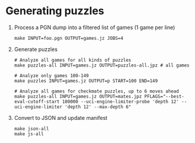 Generating puzzles
==================

1. Process a PGN dump into a filtered list of games (1 game per line)

   ~~~
   make INPUT=foo.pgn OUTPUT=games.jz JOBS=4
   ~~~

2. Generate puzzles

   ~~~
   # Analyze all games for all kinds of puzzles
   make puzzles-all INPUT=games.jz OUTPUT=puzzles-all.jpz # all games

   # Analyze only games 100-149
   make puzzles INPUT=games.jz OUTPUT=p START=100 END=149

   # Analyze all games for checkmate puzzles, up to 6 moves ahead
   make puzzles-all INPUT=games.jz OUTPUT=mates.jpz PFLAGS="--best-eval-cutoff-start 100000 --uci-engine-limiter-probe 'depth 12' --uci-engine-limiter 'depth 12' --max-depth 6"
   ~~~

3. Convert to JSON and update manifest

   ~~~
   make json-all
   make js-all
   ~~~
